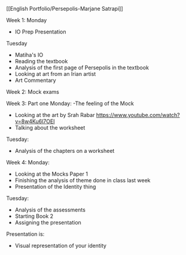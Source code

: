 [[English Portfolio/Persepolis-Marjane Satrapi]]


Week 1: 
Monday 
- IO Prep Presentation

Tuesday 
- Matiha's IO 
- Reading the textbook
- Analysis of the first page of Persepolis in the textbook
- Looking at art from an Irian artist
- Art Commentary


Week 2:
Mock exams


Week 3: Part one
Monday:
-The feeling of the Mock
- Looking at the art by Srah Rabar
https://www.youtube.com/watch?v=8w4Ku6l7OEI
- Talking about the worksheet

Tuesday:
- Analysis of the chapters on a worksheet


Week 4:
Monday: 
- Looking at the Mocks Paper 1
- Finishing the analysis of theme done in class last week
- Presentation of the  Identity thing

Tuesday:
- Analysis of the assessments
- Starting Book 2
- Assigning the presentation


Presentation is:
- Visual representation of your identity